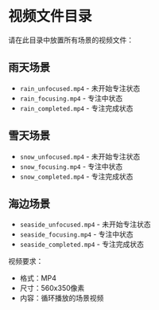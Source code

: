 # 视频文件目录

请在此目录中放置所有场景的视频文件：

## 雨天场景
- `rain_unfocused.mp4` - 未开始专注状态
- `rain_focusing.mp4` - 专注中状态
- `rain_completed.mp4` - 专注完成状态

## 雪天场景
- `snow_unfocused.mp4` - 未开始专注状态
- `snow_focusing.mp4` - 专注中状态
- `snow_completed.mp4` - 专注完成状态

## 海边场景
- `seaside_unfocused.mp4` - 未开始专注状态
- `seaside_focusing.mp4` - 专注中状态
- `seaside_completed.mp4` - 专注完成状态

视频要求：
- 格式：MP4
- 尺寸：560x350像素
- 内容：循环播放的场景视频 